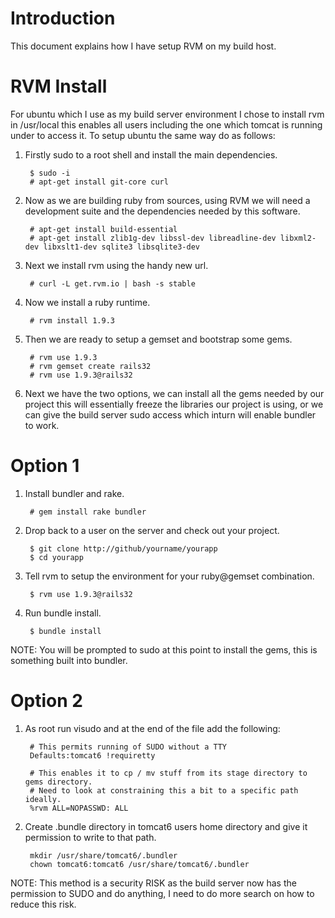 # Introduction

This document explains how I have setup RVM on my build host.

# RVM Install

For ubuntu which I use as my build server environment I chose to install rvm in /usr/local this enables all users including the one which tomcat is running under to access it. To setup ubuntu the same way do as follows:

1. Firstly sudo to a root shell and install the main dependencies.

        $ sudo -i
        # apt-get install git-core curl

2. Now as we are building ruby from sources, using RVM we will need a development suite and the dependencies needed by this software.

        # apt-get install build-essential
        # apt-get install zlib1g-dev libssl-dev libreadline-dev libxml2-dev libxslt1-dev sqlite3 libsqlite3-dev

3. Next we install rvm using the handy new url.

        # curl -L get.rvm.io | bash -s stable

4. Now we install a ruby runtime.

        # rvm install 1.9.3

5. Then we are ready to setup a gemset and bootstrap some gems.

        # rvm use 1.9.3
        # rvm gemset create rails32
        # rvm use 1.9.3@rails32

6. Next we have the two options, we can install all the gems needed by our project this will essentially freeze the libraries our project is using, or we can give the build server sudo access which inturn will enable bundler to work.

# Option 1

1. Install bundler and rake.

        # gem install rake bundler

2. Drop back to a user on the server and check out your project.

        $ git clone http://github/yourname/yourapp
        $ cd yourapp

3. Tell rvm to setup the environment for your ruby@gemset combination.

        $ rvm use 1.9.3@rails32

4. Run bundle install.

        $ bundle install

NOTE: You will be prompted to sudo at this point to install the gems, this is something built into bundler.

# Option 2

1. As root run visudo and at the end of the file add the following:

        # This permits running of SUDO without a TTY
        Defaults:tomcat6 !requiretty

        # This enables it to cp / mv stuff from its stage directory to gems directory.
        # Need to look at constraining this a bit to a specific path ideally.
        %rvm ALL=NOPASSWD: ALL

2. Create .bundle directory in tomcat6 users home directory and give it permission to write to that path.

        mkdir /usr/share/tomcat6/.bundler
        chown tomcat6:tomcat6 /usr/share/tomcat6/.bundler

NOTE: This method is a security RISK as the build server now has the permission to SUDO and do anything, I need to do more search on how to reduce this risk.
